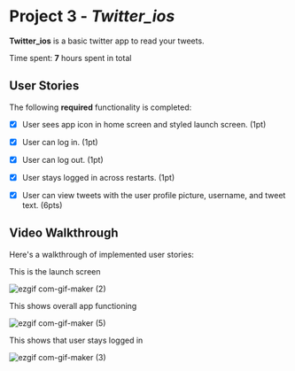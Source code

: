 # Project 3 - *Twitter_ios*

**Twitter_ios** is a basic twitter app to read your tweets.

Time spent: **7** hours spent in total

## User Stories

The following **required** functionality is completed:

- [x] User sees app icon in home screen and styled launch screen. (1pt)
- [x] User can log in. (1pt)
- [x] User can log out. (1pt)
- [x] User stays logged in across restarts. (1pt)
- [x] User can view tweets with the user profile picture, username, and tweet text. (6pts)


## Video Walkthrough

Here's a walkthrough of implemented user stories:

This is the launch screen

![ezgif com-gif-maker (2)](https://user-images.githubusercontent.com/62486192/110195527-64701200-7e03-11eb-92fa-7080ba0593d2.gif)

This shows overall app functioning

![ezgif com-gif-maker (5)](https://user-images.githubusercontent.com/62486192/110195635-23c4c880-7e04-11eb-8664-bb17825a8fd4.gif)

This shows that user stays logged in

![ezgif com-gif-maker (3)](https://user-images.githubusercontent.com/62486192/110195528-6639d580-7e03-11eb-8687-3c0055d156ec.gif)
